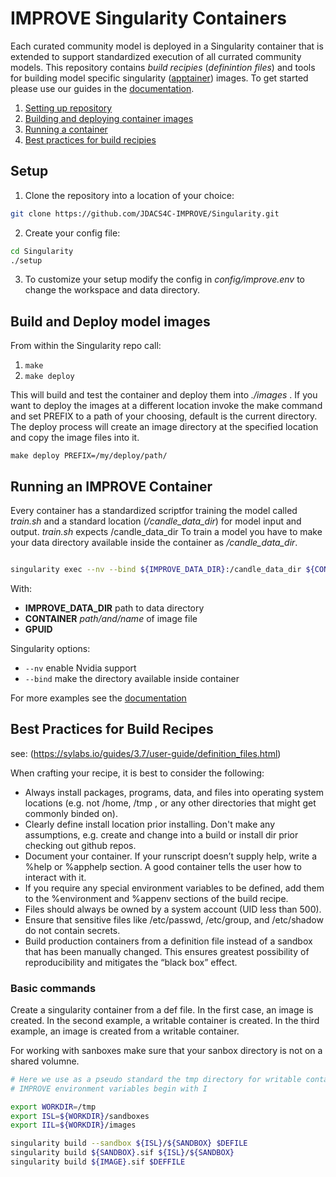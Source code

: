 # IMPROVE Singularity Containers
Each curated community model is deployed in a Singularity container that is extended to support standardized execution of all currated community models. This repository contains *build recipies* (*definintion files*) and tools for building model specific singularity ([apptainer](https://apptainer.org)) images. To get started please use our guides in the [documentation](https://jdacs4c-improve.github.io/docs/index.html).

1. [Setting up repository](#setup)
2. [Building and deploying container images](#build-and-deploy-model-images)
3. [Running a container](#running-an-improve-container)
4. [Best practices for build recipies](#best-practices-for-build-recipes)

## Setup ##

1. Clone the repository into a location of your choice:

```bash
git clone https://github.com/JDACS4C-IMPROVE/Singularity.git
```

2. Create your config file:

```bash
cd Singularity
./setup
```

3. To customize your setup modify the config in *config/improve.env* to change the workspace and data directory.

## Build and Deploy model images ##

From within the Singularity repo call:

1. `make`
2. `make deploy`

This will build and test the container and deploy them into *./images* . If you want to deploy the images at a different location invoke the make command and set PREFIX to a path of your choosing, default is the current directory. The deploy process will create an image directory at the specified location and copy the image files into it.

```make deploy PREFIX=/my/deploy/path/```


## Running an IMPROVE Container ##

Every container has a standardized scriptfor training the model called *train.sh* and a standard location (*/candle_data_dir*) for model input and output. *train.sh* expects /candle_data_dir To train a model you have to make your data directory available inside the container as */candle_data_dir*.  

```bash

singularity exec --nv --bind ${IMPROVE_DATA_DIR}:/candle_data_dir ${CONTAINER} train.sh ${GPUID} 

```

With:  
- **IMPROVE_DATA_DIR** path to data directory
- **CONTAINER** *path/and/name* of image file
- **GPUID** 

Singularity options:
- `--nv` enable Nvidia support
- `--bind` make the directory available inside container 

For more examples see the [documentation](https://jdacs4c-improve.github.io/docs/)




## Best Practices for Build Recipes ##
see: (https://sylabs.io/guides/3.7/user-guide/definition_files.html)

When crafting your recipe, it is best to consider the following:

- Always install packages, programs, data, and files into operating system locations (e.g. not /home, /tmp , or any other directories that might get commonly binded on). 
- Clearly define install location prior installing. Don't make any assumptions, e.g. create and change into a build or install dir prior checking out github repos.
- Document your container. If your runscript doesn’t supply help, write a %help or %apphelp section. A good container tells the user how to interact with it.
- If you require any special environment variables to be defined, add them to the %environment and %appenv sections of the build recipe.
- Files should always be owned by a system account (UID less than 500).
- Ensure that sensitive files like /etc/passwd, /etc/group, and /etc/shadow do not contain secrets.
- Build production containers from a definition file instead of a sandbox that has been manually changed. This ensures greatest possibility of reproducibility and mitigates the “black box” effect.

### Basic commands
Create a singularity container from a def file. In the first case, an image is created.
In the second example, a writable container is created.
In the third example, an image is created from a writable container.

For working with sanboxes make sure that your sanbox directory is not on a shared volumne.

```bash
# Here we use as a pseudo standard the tmp directory for writable containers.
# IMPROVE environment variables begin with I

export WORKDIR=/tmp
export ISL=${WORKDIR}/sandboxes
export IIL=${WORKDIR}/images

singularity build --sandbox ${ISL}/${SANDBOX} $DEFILE
singularity build ${SANDBOX}.sif ${ISL}/${SANDBOX}
singularity build ${IMAGE}.sif $DEFFILE

```
